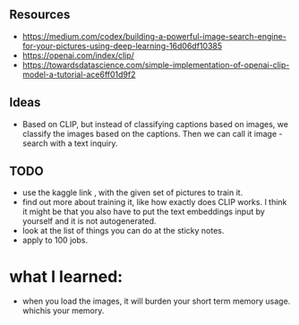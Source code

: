 ## Resources
- https://medium.com/codex/building-a-powerful-image-search-engine-for-your-pictures-using-deep-learning-16d06df10385
- https://openai.com/index/clip/
- https://towardsdatascience.com/simple-implementation-of-openai-clip-model-a-tutorial-ace6ff01d9f2

## Ideas
- Based on CLIP, but instead of classifying captions based on images, we classify the images based on the captions. Then we can call it image - search with a text inquiry.

## TODO
- use the kaggle link , with the given set of pictures to train it.
- find out more about training it, like how exactly does CLIP works. I think it might be that you also have to put the text embeddings input by yourself and it is not autogenerated.
- look at the list of things you can do at the sticky notes.
- apply to 100 jobs.


# what I learned:
- when you load the images, it will burden your short term memory usage. whichis your memory.